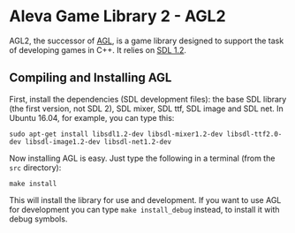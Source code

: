 # Aleva Game Library 2 - AGL2

AGL2, the successor of [AGL](http://github.com/yds12/agl), is a game library designed to support the task of developing games in C++. It relies on [SDL 1.2](https://www.libsdl.org/index.php).

## Compiling and Installing AGL

First, install the dependencies (SDL development files): the base SDL library (the first version, not SDL 2), SDL mixer, SDL ttf, SDL image and SDL net. In Ubuntu 16.04, for example, you can type this:

```
sudo apt-get install libsdl1.2-dev libsdl-mixer1.2-dev libsdl-ttf2.0-dev libsdl-image1.2-dev libsdl-net1.2-dev
```

Now installing AGL is easy. Just type the following in a terminal (from the `src` directory):

```
make install
```

This will install the library for use and development. If you want to use AGL for development you can type `make install_debug` instead, to install it with debug symbols.
